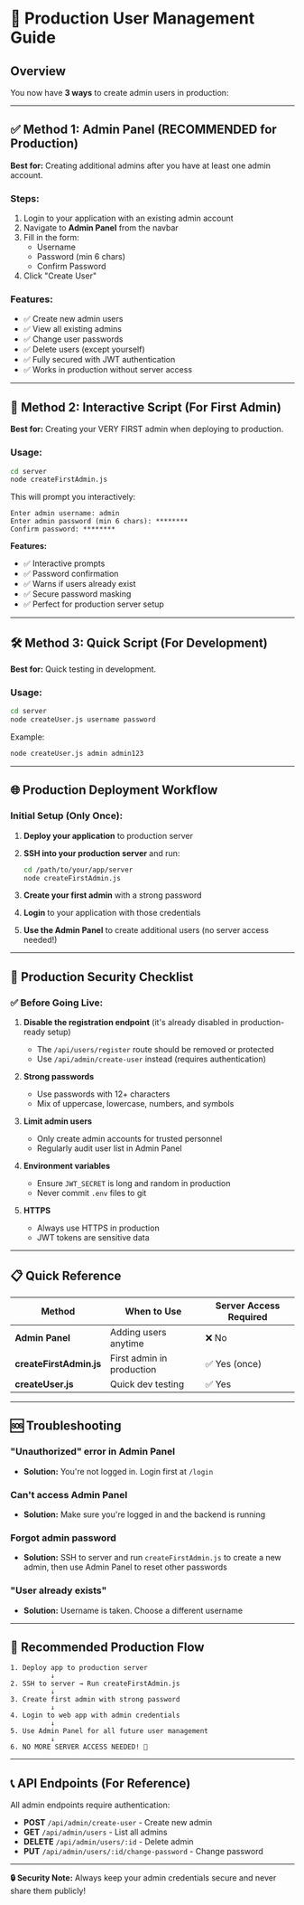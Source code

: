 # 🚀 Production User Management Guide

## Overview
You now have **3 ways** to create admin users in production:

---

## ✅ Method 1: Admin Panel (RECOMMENDED for Production)

**Best for:** Creating additional admins after you have at least one admin account.

### Steps:
1. Login to your application with an existing admin account
2. Navigate to **Admin Panel** from the navbar
3. Fill in the form:
   - Username
   - Password (min 6 chars)
   - Confirm Password
4. Click "Create User"

### Features:
- ✅ Create new admin users
- ✅ View all existing admins
- ✅ Change user passwords
- ✅ Delete users (except yourself)
- ✅ Fully secured with JWT authentication
- ✅ Works in production without server access

---

## 🔧 Method 2: Interactive Script (For First Admin)

**Best for:** Creating your VERY FIRST admin when deploying to production.

### Usage:
```bash
cd server
node createFirstAdmin.js
```

This will prompt you interactively:
```
Enter admin username: admin
Enter admin password (min 6 chars): ********
Confirm password: ********
```

**Features:**
- ✅ Interactive prompts
- ✅ Password confirmation
- ✅ Warns if users already exist
- ✅ Secure password masking
- ✅ Perfect for production server setup

---

## 🛠️ Method 3: Quick Script (For Development)

**Best for:** Quick testing in development.

### Usage:
```bash
cd server
node createUser.js username password
```

Example:
```bash
node createUser.js admin admin123
```

---

## 🌐 Production Deployment Workflow

### Initial Setup (Only Once):

1. **Deploy your application** to production server

2. **SSH into your production server** and run:
   ```bash
   cd /path/to/your/app/server
   node createFirstAdmin.js
   ```

3. **Create your first admin** with a strong password

4. **Login** to your application with those credentials

5. **Use the Admin Panel** to create additional users (no server access needed!)

---

## 🔐 Production Security Checklist

### ✅ Before Going Live:

1. **Disable the registration endpoint** (it's already disabled in production-ready setup)
   - The `/api/users/register` route should be removed or protected
   - Use `/api/admin/create-user` instead (requires authentication)

2. **Strong passwords**
   - Use passwords with 12+ characters
   - Mix of uppercase, lowercase, numbers, and symbols

3. **Limit admin users**
   - Only create admin accounts for trusted personnel
   - Regularly audit user list in Admin Panel

4. **Environment variables**
   - Ensure `JWT_SECRET` is long and random in production
   - Never commit `.env` files to git

5. **HTTPS**
   - Always use HTTPS in production
   - JWT tokens are sensitive data

---

## 📋 Quick Reference

| Method | When to Use | Server Access Required |
|--------|-------------|----------------------|
| **Admin Panel** | Adding users anytime | ❌ No |
| **createFirstAdmin.js** | First admin in production | ✅ Yes (once) |
| **createUser.js** | Quick dev testing | ✅ Yes |

---

## 🆘 Troubleshooting

### "Unauthorized" error in Admin Panel
- **Solution:** You're not logged in. Login first at `/login`

### Can't access Admin Panel
- **Solution:** Make sure you're logged in and the backend is running

### Forgot admin password
- **Solution:** SSH to server and run `createFirstAdmin.js` to create a new admin, then use Admin Panel to reset other passwords

### "User already exists"
- **Solution:** Username is taken. Choose a different username

---

## 🎯 Recommended Production Flow

```
1. Deploy app to production server
          ↓
2. SSH to server → Run createFirstAdmin.js
          ↓
3. Create first admin with strong password
          ↓
4. Login to web app with admin credentials
          ↓
5. Use Admin Panel for all future user management
          ↓
6. NO MORE SERVER ACCESS NEEDED! 🎉
```

---

## 📞 API Endpoints (For Reference)

All admin endpoints require authentication:

- **POST** `/api/admin/create-user` - Create new admin
- **GET** `/api/admin/users` - List all admins
- **DELETE** `/api/admin/users/:id` - Delete admin
- **PUT** `/api/admin/users/:id/change-password` - Change password

---

**🔒 Security Note:** Always keep your admin credentials secure and never share them publicly!

